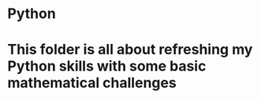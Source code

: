 # Python
# This folder is all about refreshing my Python skills with some basic mathematical challenges

